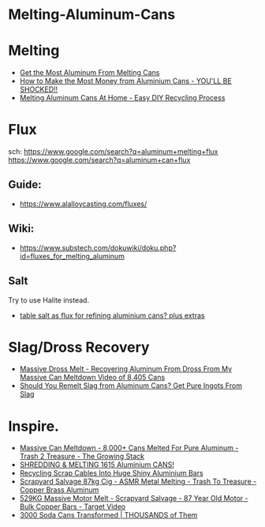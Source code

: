 # Melting-Aluminum-Cans
# Melting
- [Get the Most Aluminum From Melting Cans](https://youtu.be/p0S-cwzK2GI)
- [How to Make the Most Money from Aluminium Cans - YOU'LL BE SHOCKED!!](https://youtu.be/YX0bByLFmp0)
- [Melting Aluminum Cans At Home - Easy DIY Recycling Process](https://youtu.be/HjJGjlpMfv0)

# Flux
sch: https://www.google.com/search?q=aluminum+melting+flux https://www.google.com/search?q=aluminum+can+flux

## Guide:
- https://www.alalloycasting.com/fluxes/

## Wiki:
- https://www.substech.com/dokuwiki/doku.php?id=fluxes_for_melting_aluminum

## Salt
Try to use Halite instead.
- [table salt as flux for refining aluminium cans? plus extras](https://youtu.be/4J1J8cLXwAQ)

# Slag/Dross Recovery
- [Massive Dross Melt - Recovering Aluminum From Dross From My Massive Can Meltdown Video of 8,405 Cans](https://youtu.be/PHUNqZkp9Hs)
- [Should You Remelt Slag from Aluminum Cans? Get Pure Ingots From Slag](https://youtu.be/gF7c_nGvo8Q)

# Inspire.
- [Massive Can Meltdown - 8,000+ Cans Melted For Pure Aluminum - Trash 2 Treasure - The Growing Stack](https://youtu.be/PHUNqZkp9Hs)
- [SHREDDING & MELTING 1615 Aluminium CANS!](https://youtu.be/3QwPcijf_oc)
- [Recycling Scrap Cables Into Huge Shiny Aluminium Bars](https://youtu.be/fQbqbBpdxLY)
- [Scrapyard Salvage 87kg Cig - ASMR Metal Melting - Trash To Treasure - Copper Brass Aluminum](https://youtu.be/zsR6MZpTMEw)
- [529KG Massive Motor Melt - Scrapyard Salvage - 87 Year Old Motor - Bulk Copper Bars - Target Video](https://youtu.be/3FgqXQYnsyQ)
- [3000 Soda Cans Transformed | THOUSANDS of Them](https://youtu.be/BAy3Lk1OQTo)
